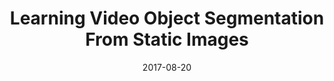 ---
title: "Learning Video Object Segmentation From Static Images"
collection: publications
permalink: /publication/masktrack
date: 2017-08-20
venue: "CVPR"
city: "Honolulu"
state: "HI"
thumbnail: "masktrack.png"
teaser : masktrack.jpg
authors: "F. Perazzi*, A. Khoreva*, R. Benenson, B. Schiele, A. Sorkine-Hornung"
bibtex: masktrack.txt
url: masktrack.pdf
arxiv: https://arxiv.org/abs/1612.02646v1
project: http://graphics.ethz.ch/~perazzif/masktrack/index.html
source:
poster: masktrack-poster.pdf
data:
---